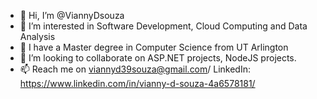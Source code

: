 - 👋 Hi, I’m @ViannyDsouza
- 👀 I’m interested in Software Development, Cloud Computing and Data Analysis
- 🌱 I have a Master degree in Computer Science from UT Arlington
- 💞️ I’m looking to collaborate on ASP.NET projects, NodeJS projects.
- 📫 Reach me on viannyd39souza@gmail.com/ LinkedIn: https://www.linkedin.com/in/vianny-d-souza-4a6578181/

<!---
ViannyDsouza/ViannyDsouza is a ✨ special ✨ repository because its `README.md` (this file) appears on your GitHub profile.
You can click the Preview link to take a look at your changes.
--->
